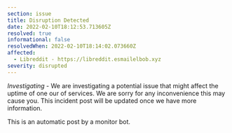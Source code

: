```yaml
---
section: issue
title: Disruption Detected
date: 2022-02-10T18:12:53.713605Z
resolved: true
informational: false
resolvedWhen: 2022-02-10T18:14:02.073660Z
affected:
  - Libreddit - https://libreddit.esmailelbob.xyz
severity: disrupted
---
```

*Investigating* - We are investigating a potential issue that might affect the uptime of one our of services. We are sorry for any inconvenience this may cause you. This incident post will be updated once we have more information.

This is an automatic post by a monitor bot.
        